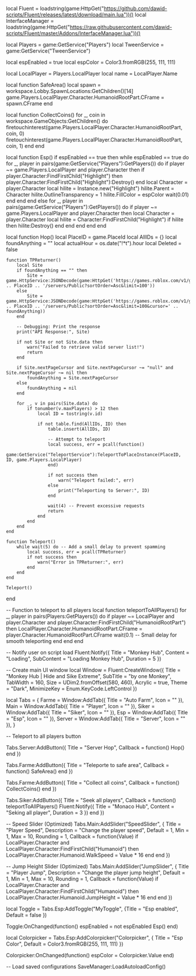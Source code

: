 local Fluent = loadstring(game:HttpGet("https://github.com/dawid-scripts/Fluent/releases/latest/download/main.lua"))()
local InterfaceManager = loadstring(game:HttpGet("https://raw.githubusercontent.com/dawid-scripts/Fluent/master/Addons/InterfaceManager.lua"))()

local Players = game:GetService("Players")
local TweenService = game:GetService("TweenService")

local espEnabled = true
local espColor = Color3.fromRGB(255, 111, 111)

local LocalPlayer = Players.LocalPlayer
local name = LocalPlayer.Name

local function SafeArea()
    local spawn = workspace.Lobby.SpawnLocations:GetChildren()[14]
    game.Players.LocalPlayer.Character.HumanoidRootPart.CFrame = spawn.CFrame
end

local function CollectCoins()
    for _, coin in workspace.GameObjects:GetChildren() do
        firetouchinterest(game.Players.LocalPlayer.Character.HumanoidRootPart, coin, 0)
        firetouchinterest(game.Players.LocalPlayer.Character.HumanoidRootPart, coin, 1)
    end
end

local function Esp()
    if espEnabled == true then
        while espEnabled == true do
            for _, player in pairs(game:GetService("Players"):GetPlayers()) do
                if player ~= game.Players.LocalPlayer and player.Character then
                    if player.Character:FindFirstChild("Highlight") then
                        player.Character:FindFirstChild("Highlight"):Destroy()
                    end
                    local Character = player.Character
                    local hilite = Instance.new("Highlight")
                    hilite.Parent = Character
                    hilite.OutlineTransparency = 1
                    hilite.FillColor = espColor
                    wait(0.01)
                end 
            end
        end
    else
        for _, player in pairs(game:GetService("Players"):GetPlayers()) do
            if player ~= game.Players.LocalPlayer and player.Character then
                local Character = player.Character
                local hilite = Character:FindFirstChild("Highlight")
                if hilite then
                    hilite:Destroy()
                end
            end
        end
    end
end

local function Hop()
    local PlaceID = game.PlaceId
    local AllIDs = {}
    local foundAnything = ""
    local actualHour = os.date("!*t").hour
    local Deleted = false

    function TPReturner()
        local Site
        if foundAnything == "" then
            Site = game.HttpService:JSONDecode(game:HttpGet('https://games.roblox.com/v1/games/' .. PlaceID .. '/servers/Public?sortOrder=Asc&limit=100'))
        else
            Site = game.HttpService:JSONDecode(game:HttpGet('https://games.roblox.com/v1/games/' .. PlaceID .. '/servers/Public?sortOrder=Asc&limit=100&cursor=' .. foundAnything))
        end
        
        -- Debugging: Print the response
        print("API Response:", Site)

        if not Site or not Site.data then
            warn("Failed to retrieve valid server list!")
            return
        end

        if Site.nextPageCursor and Site.nextPageCursor ~= "null" and Site.nextPageCursor ~= nil then
            foundAnything = Site.nextPageCursor
        else
            foundAnything = nil
        end

        for _, v in pairs(Site.data) do
            if tonumber(v.maxPlayers) > 12 then
                local ID = tostring(v.id)

                if not table.find(AllIDs, ID) then
                    table.insert(AllIDs, ID)

                    -- Attempt to teleport
                    local success, err = pcall(function()
                        game:GetService("TeleportService"):TeleportToPlaceInstance(PlaceID, ID, game.Players.LocalPlayer)
                    end)

                    if not success then
                        warn("Teleport failed:", err)
                    else
                        print("Teleporting to Server:", ID)
                    end

                    wait(4) -- Prevent excessive requests
                    return
                end
            end
        end
    end

    function Teleport()
        while wait(5) do -- Add a small delay to prevent spamming
            local success, err = pcall(TPReturner)
            if not success then
                warn("Error in TPReturner:", err)
            end
        end
    end

    Teleport()
end

-- Function to teleport to all players
local function teleportToAllPlayers()
    for _, player in pairs(Players:GetPlayers()) do
        if player ~= LocalPlayer and player.Character and player.Character:FindFirstChild("HumanoidRootPart") then
            LocalPlayer.Character.HumanoidRootPart.CFrame = player.Character.HumanoidRootPart.CFrame
            wait(0.1) -- Small delay for smooth teleporting
        end
    end
end

-- Notify user on script load
Fluent:Notify({
    Title = "Monkey Hub",
    Content = "Loading",
    SubContent = "Loading Monkey Hub",
    Duration = 5
})

-- Create main UI window
local Window = Fluent:CreateWindow({
    Title = "Monkey Hub | Hide and Sike Extreme",
    SubTitle = "by one Monkey",
    TabWidth = 160,
    Size = UDim2.fromOffset(580, 460),
    Acrylic = true,
    Theme = "Dark",
    MinimizeKey = Enum.KeyCode.LeftControl
})

local Tabs = {
    Farme = Window:AddTab({ Title = "Auto Farm", Icon = "" }),
    Main = Window:AddTab({ Title = "Player", Icon = "" }),
    Siker = Window:AddTab({ Title = "Siker", Icon = "" }),
    Esp = Window:AddTab({ Title = "Esp", Icon = "" }),
    Server = Window:AddTab({ Title = "Server", Icon = "" }),
}

-- Teleport to all players button

Tabs.Server:AddButton({
    Title = "Server Hop",
    Callback = function()
        Hop()
    end
})

Tabs.Farme:AddButton({
    Title = "Teleporte to safe area",
    Callback = function()
        SafeArea()
    end
})

Tabs.Farme:AddButton({
    Title = "Collect all coins",
    Callback = function()
        CollectCoins()
    end
})

Tabs.Siker:AddButton({
    Title = "Seek all players",
    Callback = function()
        teleportToAllPlayers()
        Fluent:Notify({
            Title = "Monaco Hub",
            Content = "Seking all player",
            Duration = 3
        })
    end
})

-- Speed Slider (Optimized)
Tabs.Main:AddSlider("SpeedSlider", {
    Title = "Player Speed",
    Description = "Change the player speed",
    Default = 1,
    Min = 1,
    Max = 10,
    Rounding = 1,
    Callback = function(Value)
        if LocalPlayer.Character and LocalPlayer.Character:FindFirstChild("Humanoid") then
            LocalPlayer.Character.Humanoid.WalkSpeed = Value * 16
        end
    end
})

-- Jump Height Slider (Optimized)
Tabs.Main:AddSlider("JumpSlider", {
    Title = "Player Jump",
    Description = "Change the player jump height",
    Default = 1,
    Min = 1,
    Max = 10,
    Rounding = 1,
    Callback = function(Value)
        if LocalPlayer.Character and LocalPlayer.Character:FindFirstChild("Humanoid") then
            LocalPlayer.Character.Humanoid.JumpHeight = Value * 16
        end
    end
})

local Toggle = Tabs.Esp:AddToggle("MyToggle", {Title = "Esp enabled", Default = false })

Toggle:OnChanged(function()
    espEnabled = not espEnabled
    Esp()
end)

local Colorpicker = Tabs.Esp:AddColorpicker("Colorpicker", {
    Title = "Esp Color",
    Default = Color3.fromRGB(255, 111, 111)
})

Colorpicker:OnChanged(function()
    espColor = Colorpicker.Value
end)

-- Load saved configurations
SaveManager:LoadAutoloadConfig()
